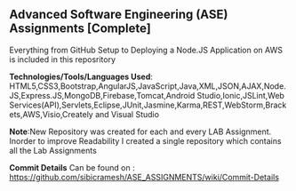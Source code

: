 ## Advanced Software Engineering (ASE) Assignments [Complete]

Everything from GitHub Setup to Deploying a Node.JS Application on AWS is included in this reposritory

**Technologies/Tools/Languages Used**: HTML5,CSS3,Bootstrap,AngularJS,JavaScript,Java,XML,JSON,AJAX,Node.JS,Express.JS,MongoDB,Firebase,Tomcat,Android Studio,Ionic,JSLint,Web Services(API),Servlets,Eclipse,JUnit,Jasmine,Karma,REST,WebStorm,Brackets,AWS,Visio,Creately and Visual Studio

**Note**:New Repository was created for each and every LAB Assignment. Inorder to improve Readability I created a single repository which contains all the Lab Assignments

**Commit Details** Can be found on : https://github.com/sibicramesh/ASE_ASSIGNMENTS/wiki/Commit-Details
